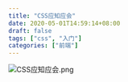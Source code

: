 ```yaml
---
title: "CSS应知应会"
date: 2020-05-01T14:59:14+08:00
draft: false
tags: ["css", "入门"]
categories: ["前端"]
---
```


![CSS应知应会.png](https://i.loli.net/2020/05/06/ktZbsrjPH9d3Y6p.png)
